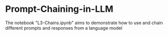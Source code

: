 # Prompt-Chaining-in-LLM
The notebook "L3-Chains.ipynb" aims to demonstrate how to use and chain different prompts and responses from a language model
